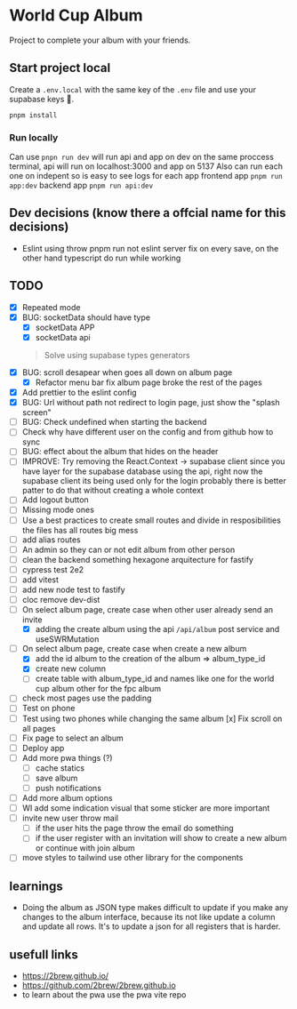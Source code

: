 # World Cup Album

Project to complete your album with your friends.

## Start project local
Create a `.env.local` with the same key of the `.env` file and use your supabase keys 🤙.
```
pnpm install
```

### Run locally
Can use `pnpn run dev` will run api and app on dev on the same proccess terminal, api will run on localhost:3000 and app on 5137
Also can run each one on indepent so is easy to see logs for each app
frontend app `pnpm run app:dev`
backend app `pnpm run api:dev`

## Dev decisions (know there a offcial name for this decisions)
- Eslint using throw pnpm run not eslint server fix on every save, on the other hand typescript do run while working

## TODO

- [x] Repeated mode
- [x] BUG: socketData should have type
    - [x] socketData APP
    - [x] socketData api
    > Solve using supabase types generators
- [x] BUG: scroll desapear when goes all down on album page
    - [x] Refactor menu bar fix album page broke the rest of the pages
- [x] Add prettier to the eslint config
- [X] BUG: Url without path not redirect to login page, just show the "splash screen"
- [ ] BUG: Check undefined when starting the backend
- [ ] Check why have different user on the config and from github how to sync
- [ ] BUG: effect about the album that hides on the header
- [ ] IMPROVE: Try removing the React.Context -> supabase client since you have
  layer for the supabase database using the api, right now the supabase client
  its being used only for the login probably there is better patter to do that
  without creating a whole context
- [ ] Add logout button
- [ ] Missing mode ones
- [ ] Use a best practices to create small routes and divide in resposibilities the files has all
routes big mess
- [ ] add alias routes
- [ ] An admin so they can or not edit album from other person
- [ ] clean the backend something hexagone arquitecture for fastify
- [ ] cypress test 2e2
- [ ] add vitest
- [ ] add new node test to fastify
- [ ] cloc remove dev-dist
- [ ] On select album page, create case when other user already send an invite
    - [x] adding the create album using the api `/api/album` post service and useSWRMutation
- [ ] On select album page, create case when create a new album
    - [x] add the id album to the creation of the album => album_type_id
    - [x] create new column
    - [ ] create table with album_type_id and names like one for the world cup album other for the fpc album
-[ ] check most pages use the padding
-[ ] Test on phone 
-[ ] Test using two phones while changing the same album
[x] Fix scroll on all pages
- [ ] Fix page to select an album
- [ ] Deploy app
- [ ] Add more pwa things (?)
    - [ ] cache statics
    - [ ] save album
    - [ ] push notifications
- [ ] Add more album options
- [ ] WI add some indication visual that some sticker are more important
- [ ] invite new user throw mail
    - [ ] if the user hits the page throw the email do something
    - [ ] if the user register with an invitation will show to create a new album or continue with join album
- [ ] move styles to tailwind use other library for the components

## learnings
- Doing the album as JSON type makes difficult to update if you make any changes to the album interface, because its not like update
a column and update all rows. It's to update a json for all registers that is harder.

## usefull links
- https://2brew.github.io/
- https://github.com/2brew/2brew.github.io
- to learn about the pwa use the pwa vite repo

